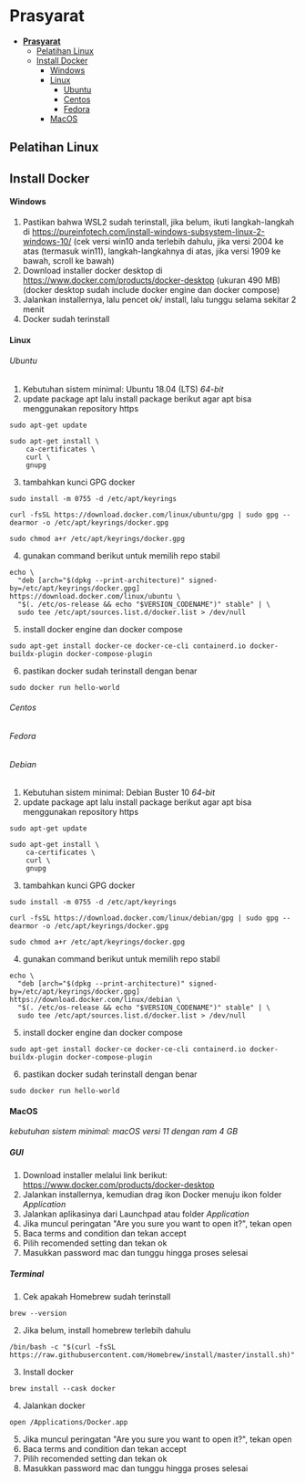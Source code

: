 # **Prasyarat**
- [**Prasyarat**](#prasyarat)
  - [Pelatihan Linux](#pelatihan-linux)
  - [Install Docker](#install-docker)
    - [Windows](#Windows)
    - [Linux](#linux)
      - [Ubuntu](#ubuntu)
      - [Centos](#centos)
      - [Fedora](#fedora)
    - [MacOS](#macos)

## Pelatihan Linux

## Install Docker
#### Windows
1. Pastikan bahwa WSL2 sudah terinstall, jika belum, ikuti langkah-langkah di https://pureinfotech.com/install-windows-subsystem-linux-2-windows-10/ (cek versi win10 anda terlebih dahulu, jika versi 2004 ke atas (termasuk win11), langkah-langkahnya di atas, jika versi 1909 ke bawah, scroll ke bawah)
2. Download installer docker desktop di https://www.docker.com/products/docker-desktop (ukuran 490 MB) (docker desktop sudah include docker engine dan docker compose)
3. Jalankan installernya, lalu pencet  ok/ install, lalu tunggu selama sekitar 2 menit
4. Docker sudah terinstall


#### Linux
###### Ubuntu
1. Kebutuhan sistem minimal: Ubuntu 18.04 (LTS) _64-bit_
2. update package apt lalu install package berikut agar apt bisa menggunakan repository https
```
sudo apt-get update

sudo apt-get install \
    ca-certificates \
    curl \
    gnupg
```
3. tambahkan kunci GPG docker
``` 
sudo install -m 0755 -d /etc/apt/keyrings

curl -fsSL https://download.docker.com/linux/ubuntu/gpg | sudo gpg --dearmor -o /etc/apt/keyrings/docker.gpg

sudo chmod a+r /etc/apt/keyrings/docker.gpg
```
4. gunakan command berikut untuk memilih repo stabil
``` 
echo \
  "deb [arch="$(dpkg --print-architecture)" signed-by=/etc/apt/keyrings/docker.gpg] https://download.docker.com/linux/ubuntu \
  "$(. /etc/os-release && echo "$VERSION_CODENAME")" stable" | \
  sudo tee /etc/apt/sources.list.d/docker.list > /dev/null
 ```
5. install docker engine dan docker compose
``` 
sudo apt-get install docker-ce docker-ce-cli containerd.io docker-buildx-plugin docker-compose-plugin 
```
6. pastikan docker sudah terinstall dengan benar
```
sudo docker run hello-world
```

###### Centos

###### Fedora

###### Debian
1. Kebutuhan sistem minimal: Debian Buster 10 _64-bit_
2. update package apt lalu install package berikut agar apt bisa menggunakan repository https
```
sudo apt-get update

sudo apt-get install \
    ca-certificates \
    curl \
    gnupg
```
3. tambahkan kunci GPG docker
``` 
sudo install -m 0755 -d /etc/apt/keyrings

curl -fsSL https://download.docker.com/linux/debian/gpg | sudo gpg --dearmor -o /etc/apt/keyrings/docker.gpg

sudo chmod a+r /etc/apt/keyrings/docker.gpg
```
4. gunakan command berikut untuk memilih repo stabil
``` 
echo \
  "deb [arch="$(dpkg --print-architecture)" signed-by=/etc/apt/keyrings/docker.gpg] https://download.docker.com/linux/debian \
  "$(. /etc/os-release && echo "$VERSION_CODENAME")" stable" | \
  sudo tee /etc/apt/sources.list.d/docker.list > /dev/null
 ```
5. install docker engine dan docker compose
``` 
sudo apt-get install docker-ce docker-ce-cli containerd.io docker-buildx-plugin docker-compose-plugin
```
6. pastikan docker sudah terinstall dengan benar
```
sudo docker run hello-world
```


#### MacOS
_kebutuhan sistem minimal: macOS versi 11 dengan ram 4 GB_
##### GUI
1. Download installer melalui link berikut:
https://www.docker.com/products/docker-desktop
2. Jalankan installernya, kemudian drag ikon Docker menuju ikon folder _Application_ 
3. Jalankan aplikasinya dari Launchpad atau folder _Application_
4. Jika muncul peringatan "Are you sure you want to open it?", tekan open
5. Baca terms and condition dan tekan accept
6. Pilih recomended setting dan tekan ok
7. Masukkan password mac dan tunggu hingga proses selesai

##### Terminal
1. Cek apakah Homebrew sudah terinstall
```
brew --version
```
2. Jika belum, install homebrew terlebih dahulu
```
/bin/bash -c "$(curl -fsSL https://raw.githubusercontent.com/Homebrew/install/master/install.sh)"
```
3. Install docker
```
brew install --cask docker
```
4. Jalankan docker
```
open /Applications/Docker.app
```
5. Jika muncul peringatan "Are you sure you want to open it?", tekan open
6. Baca terms and condition dan tekan accept
7. Pilih recomended setting dan tekan ok
8. Masukkan password mac dan tunggu hingga proses selesai
